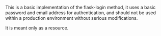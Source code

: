 This is a basic implementation of the flask-login method, it uses a basic password and email address for authentication, and should not be used within a production environment without serious modifications. 

It is meant only as a resource.
